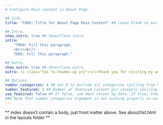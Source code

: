 ```yaml
---
# Configure Main content in About Page.

## Info.
title: "TODO: Title for About Page Main Content" ## Leave blank to exclude.

## Intro.
show_intro: true ## Show/Close intro.
intro:
    "TODO: Fill this paragraph.
    <br/><br/>
    TODO: Fill this paragraph."

## Outro.
show_outro: true ## Show/Close outro.
outro: <i class="fas fa-thumbs-up pr2"></i>Thank you for visiting my website!

## Options.
number_categories: 4 ## Set 0 to exclude all categories (pulling from mainSections argument in config.toml file).
number_featured: 2 ## Number of featured content per category (pulling from mainSections argument in config.toml file).
use_featured: false ## If false, use most recent by date. If true, then it filters based on a "featured: true" flag added to the YAML of individual content pages.
### Note that number_categories argument is not working properly so you have to change it using mainSections argument in config.toml file.
---
```


** index doesn't contain a body, just front matter above.
See about/list.html in the layouts folder **
